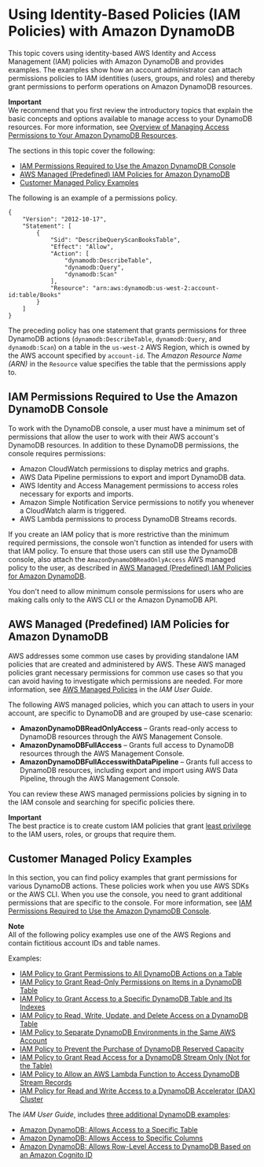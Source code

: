 # Using Identity\-Based Policies \(IAM Policies\) with Amazon DynamoDB<a name="using-identity-based-policies"></a>

This topic covers using identity\-based AWS Identity and Access Management \(IAM\) policies with Amazon DynamoDB and provides examples\. The examples show how an account administrator can attach permissions policies to IAM identities \(users, groups, and roles\) and thereby grant permissions to perform operations on Amazon DynamoDB resources\.

**Important**  
We recommend that you first review the introductory topics that explain the basic concepts and options available to manage access to your DynamoDB resources\. For more information, see [Overview of Managing Access Permissions to Your Amazon DynamoDB Resources](access-control-overview.md)\. 

The sections in this topic cover the following:
+ [IAM Permissions Required to Use the Amazon DynamoDB Console](#console-permissions)
+ [AWS Managed \(Predefined\) IAM Policies for Amazon DynamoDB](#access-policy-examples-aws-managed)
+ [Customer Managed Policy Examples](#access-policy-examples-for-sdk-cli)



The following is an example of a permissions policy\.

```
{
    "Version": "2012-10-17",
    "Statement": [
        {
            "Sid": "DescribeQueryScanBooksTable",
            "Effect": "Allow",
            "Action": [
                "dynamodb:DescribeTable",
                "dynamodb:Query",
                "dynamodb:Scan"
            ],
            "Resource": "arn:aws:dynamodb:us-west-2:account-id:table/Books"
        }
    ]
}
```

 The preceding policy has one statement that grants permissions for three DynamoDB actions \(`dynamodb:DescribeTable`, `dynamodb:Query`, and `dynamodb:Scan`\) on a table in the `us-west-2` AWS Region, which is owned by the AWS account specified by `account-id`\. The *Amazon Resource Name \(ARN\)* in the `Resource` value specifies the table that the permissions apply to\.

## IAM Permissions Required to Use the Amazon DynamoDB Console<a name="console-permissions"></a>

To work with the DynamoDB console, a user must have a minimum set of permissions that allow the user to work with their AWS account's DynamoDB resources\. In addition to these DynamoDB permissions, the console requires permissions:
+ Amazon CloudWatch permissions to display metrics and graphs\.
+ AWS Data Pipeline permissions to export and import DynamoDB data\. 
+  AWS Identity and Access Management permissions to access roles necessary for exports and imports\.
+ Amazon Simple Notification Service permissions to notify you whenever a CloudWatch alarm is triggered\.
+ AWS Lambda permissions to process DynamoDB Streams records\.

If you create an IAM policy that is more restrictive than the minimum required permissions, the console won't function as intended for users with that IAM policy\. To ensure that those users can still use the DynamoDB console, also attach the `AmazonDynamoDBReadOnlyAccess` AWS managed policy to the user, as described in [AWS Managed \(Predefined\) IAM Policies for Amazon DynamoDB](#access-policy-examples-aws-managed)\.

You don't need to allow minimum console permissions for users who are making calls only to the AWS CLI or the Amazon DynamoDB API\.

## AWS Managed \(Predefined\) IAM Policies for Amazon DynamoDB<a name="access-policy-examples-aws-managed"></a>

AWS addresses some common use cases by providing standalone IAM policies that are created and administered by AWS\. These AWS managed policies grant necessary permissions for common use cases so that you can avoid having to investigate which permissions are needed\. For more information, see [AWS Managed Policies](https://docs.aws.amazon.com/IAM/latest/UserGuide/access_policies_managed-vs-inline.html#aws-managed-policies) in the *IAM User Guide*\.

The following AWS managed policies, which you can attach to users in your account, are specific to DynamoDB and are grouped by use\-case scenario:
+ **AmazonDynamoDBReadOnlyAccess** – Grants read\-only access to DynamoDB resources through the AWS Management Console\.
+ **AmazonDynamoDBFullAccess** – Grants full access to DynamoDB resources through the AWS Management Console\.
+ **AmazonDynamoDBFullAccesswithDataPipeline** – Grants full access to DynamoDB resources, including export and import using AWS Data Pipeline, through the AWS Management Console\.

You can review these AWS managed permissions policies by signing in to the IAM console and searching for specific policies there\.

**Important**  
The best practice is to create custom IAM policies that grant [least privilege ](https://docs.aws.amazon.com/IAM/latest/UserGuide/best-practices.html#grant-least-privilege) to the IAM users, roles, or groups that require them\. 

## Customer Managed Policy Examples<a name="access-policy-examples-for-sdk-cli"></a>

In this section, you can find policy examples that grant permissions for various DynamoDB actions\. These policies work when you use AWS SDKs or the AWS CLI\. When you use the console, you need to grant additional permissions that are specific to the console\.  For more information, see [IAM Permissions Required to Use the Amazon DynamoDB Console](#console-permissions)\.

**Note**  
All of the following policy examples use one of the AWS Regions and contain fictitious account IDs and table names\.

Examples:
+ [IAM Policy to Grant Permissions to All DynamoDB Actions on a Table](grant-permissions-to-any-action-on-table.md)
+ [IAM Policy to Grant Read\-Only Permissions on Items in a DynamoDB Table](read-only-permissions-on-table-items.md)
+ [IAM Policy to Grant Access to a Specific DynamoDB Table and Its Indexes](iam-policy-specific-table-indexes.md)
+ [IAM Policy to Read, Write, Update, and Delete Access on a DynamoDB Table](iam-policy-example-data-crud.md)
+ [IAM Policy to Separate DynamoDB Environments in the Same AWS Account](iam-policy-separate-environments.md)
+ [IAM Policy to Prevent the Purchase of DynamoDB Reserved Capacity](iam-policy-prevent-purchase-reserved-capacity.md)
+ [IAM Policy to Grant Read Access for a DynamoDB Stream Only \(Not for the Table\)](iam-policy-read-stream-only.md)
+ [IAM Policy to Allow an AWS Lambda Function to Access DynamoDB Stream Records](iam-policy-example-lamda-process-dynamodb-streams.md)
+ [IAM Policy for Read and Write Access to a DynamoDB Accelerator \(DAX\) Cluster](iam-policy-example-read-write-dax-access.md)

 The *IAM User Guide*, includes [three additional DynamoDB examples](https://docs.aws.amazon.com/IAM/latest/UserGuide/access_policies_examples.html):
+ [Amazon DynamoDB: Allows Access to a Specific Table](https://docs.aws.amazon.com/IAM/latest/UserGuide/reference_policies_examples_dynamodb_specific-table.html)
+ [Amazon DynamoDB: Allows Access to Specific Columns](https://docs.aws.amazon.com/IAM/latest/UserGuide/reference_policies_examples_dynamodb_columns.html)
+ [Amazon DynamoDB: Allows Row\-Level Access to DynamoDB Based on an Amazon Cognito ID](https://docs.aws.amazon.com/IAM/latest/UserGuide/reference_policies_examples_dynamodb_rows.html)